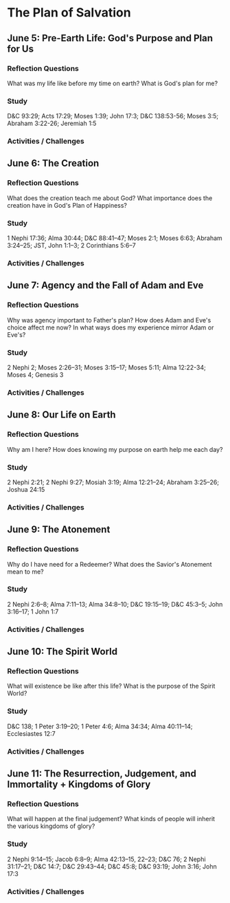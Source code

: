 # The Plan of Salvation

## June 5: Pre-Earth Life: God's Purpose and Plan for Us

### Reflection Questions

What was my life like before my time on earth? What is God's plan for me?

### Study

D&C 93:29; Acts 17:29; Moses 1:39; John 17:3; D&C 138:53-56; Moses 3:5; Abraham 3:22-26; Jeremiah 1:5

### Activities / Challenges

## June 6: The Creation

### Reflection Questions

What does the creation teach me about God? What importance does the creation have in God's Plan of Happiness?

### Study

1 Nephi 17:36; Alma 30:44; D&C 88:41–47; Moses 2:1; Moses 6:63; Abraham 3:24–25; JST, John 1:1–3; 2 Corinthians 5:6–7

### Activities / Challenges

## June 7: Agency and the Fall of Adam and Eve

### Reflection Questions

Why was agency important to Father's plan? How does Adam and Eve's choice affect me now? In what ways does my experience mirror Adam or Eve's?

### Study

2 Nephi 2; Moses 2:26–31; Moses 3:15–17; Moses 5:11; Alma 12:22-34; Moses 4; Genesis 3

### Activities / Challenges

## June 8: Our Life on Earth

### Reflection Questions

Why am I here? How does knowing my purpose on earth help me each day?

### Study

2 Nephi 2:21; 2 Nephi 9:27; Mosiah 3:19; Alma 12:21–24; Abraham 3:25–26; Joshua 24:15

### Activities / Challenges

## June 9: The Atonement

### Reflection Questions

Why do I have need for a Redeemer? What does the Savior's Atonement mean to me?

### Study

2 Nephi 2:6–8; Alma 7:11–13; Alma 34:8–10; D&C 19:15–19; D&C 45:3–5; John 3:16–17; 1 John 1:7

### Activities / Challenges

## June 10: The Spirit World

### Reflection Questions

What will existence be like after this life? What is the purpose of the Spirit World?

### Study

D&C 138; 1 Peter 3:19–20; 1 Peter 4:6; Alma 34:34; Alma 40:11–14; Ecclesiastes 12:7

### Activities / Challenges

## June 11: The Resurrection, Judgement, and Immortality + Kingdoms of Glory 

### Reflection Questions

What will happen at the final judgement? What kinds of people will inherit the various kingdoms of glory?

### Study

2 Nephi 9:14–15; Jacob 6:8–9; Alma 42:13–15, 22–23; D&C 76; 2 Nephi 31:17–21; D&C 14:7; D&C 29:43–44; D&C 45:8; D&C 93:19; John 3:16; John 17:3

### Activities / Challenges
